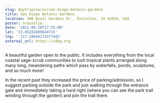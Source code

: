 ```yaml
---
slug: daytrip/na/us/san-diego-botanic-gardens
title: San Diego Botanic Gardens
location: 300 Quail Gardens Dr., Encinitas, CA 92024, USA
poster: nrainslie
date: '2012-09-20T17:55:00'
lat: '33.05282609644715'
lng: '-117.28044174377442'
external_url: https://sdbg.org
---
```


A beautiful garden open to the public. It includes everything from the local coastal sage-scrub communities to lush tropical plants arranged along many long, meandering paths which pass by waterfalls, ponds, sculptures, and so much more!

In the recent past they increased the price of parking/admission, so I suggest parking outside the park and just walking through the entrance gate and immediately taking a hard right (where you can see the park trail winding through the garden) and join the trail there.
